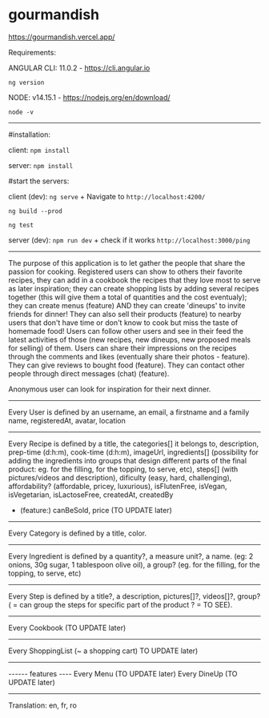 # gourmandish

https://gourmandish.vercel.app/

Requirements:

ANGULAR CLI: 11.0.2 - https://cli.angular.io

`ng version`

NODE: v14.15.1 - https://nodejs.org/en/download/

`node -v`

---

#installation:

client: `npm install`

server: `npm install`

#start the servers:

client (dev): `ng serve` + Navigate to `http://localhost:4200/`

`ng build --prod`

`ng test`

server (dev): `npm run dev` + check if it works `http://localhost:3000/ping`

---

The purpose of this application is to let gather the people that share the passion for cooking. Registered users can show to others their favorite recipes, they can add in a cookbook the recipes that they love most to serve as later inspiration; they can create shopping lists by adding several recipes together (this will give them a total of quantities and the cost eventualy); they can create menus (feature) AND they can create 'dineups' to invite friends for dinner!
They can also sell their products (feature) to nearby users that don't have time or don't know to cook but miss the taste of homemade food!
Users can follow other users and see in their feed the latest activities of those (new recipes, new dineups, new proposed meals for selling) of them. Users can share their impressions on the recipes through the comments and likes (eventually share their photos - feature). They can give reviews to bought food (feature). They can contact other people through direct messages (chat) (feature).

Anonymous user can look for inspiration for their next dinner.

---

Every User is defined by an username, an email, a firstname and a family name, registeredAt, avatar, location

---

Every Recipe is defined by a title, the categories[] it belongs to, description, prep-time (d:h:m), cook-time (d:h:m), imageUrl, ingredients[] (possibility for adding the ingredients into groups that design different parts of the final product: eg. for the filling, for the topping, to serve, etc), steps[] (with pictures/videos and description), dificulty (easy, hard, challenging), affordability? (affordable, pricey, luxurious), isFlutenFree, isVegan, isVegetarian, isLactoseFree, createdAt, createdBy

- (feature:) canBeSold, price (TO UPDATE later)

---

Every Category is defined by a title, color.

---

Every Ingredient is defined by a quantity?, a measure unit?, a name. (eg: 2 onions, 30g sugar, 1 tablespoon olive oil), a group? (eg. for the filling, for the topping, to serve, etc)

---

Every Step is defined by a title?, a description, pictures[]?, videos[]?, group? ( = can group the steps for specific part of the product ? = TO SEE).

---

Every Cookbook (TO UPDATE later)

---

Every ShoppingList (~ a shopping cart) TO UPDATE later)

---

------ features ----
Every Menu (TO UPDATE later)
Every DineUp (TO UPDATE later)

---

Translation: en, fr, ro
